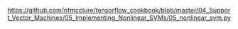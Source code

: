 https://github.com/nfmcclure/tensorflow_cookbook/blob/master/04_Support_Vector_Machines/05_Implementing_Nonlinear_SVMs/05_nonlinear_svm.py
